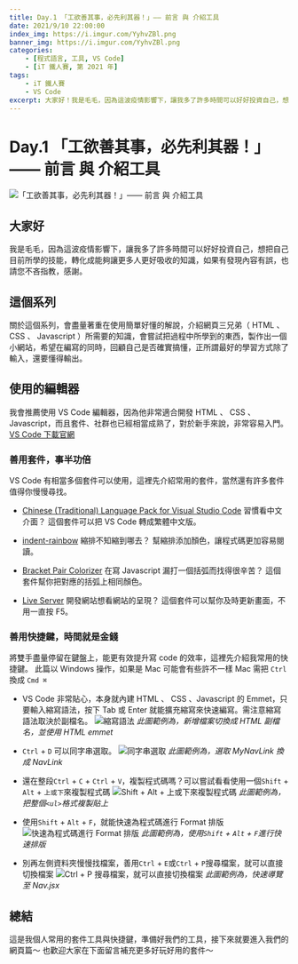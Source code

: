 ```yaml
---
title: Day.1 「工欲善其事，必先利其器！」—— 前言 與 介紹工具
date: 2021/9/10 22:00:00
index_img: https://i.imgur.com/YyhvZBl.png
banner_img: https://i.imgur.com/YyhvZBl.png
categories:
    - [程式語言, 工具, VS Code]
    - [iT 鐵人賽, 第 2021 年]
tags: 
    - iT 鐵人賽
    - VS Code
excerpt: 大家好！我是毛毛，因為這波疫情影響下，讓我多了許多時間可以好好投資自己，想把自己目前所學的技能，轉化成能夠讓更多人更好吸收的知識，如果有發現內容有誤，也請您不吝指教，感謝。
---
```


# Day.1 「工欲善其事，必先利其器！」—— 前言 與 介紹工具

![「工欲善其事，必先利其器！」—— 前言 與 介紹工具](https://i.imgur.com/YyhvZBl.png)

## 大家好

我是毛毛，因為這波疫情影響下，讓我多了許多時間可以好好投資自己，想把自己目前所學的技能，轉化成能夠讓更多人更好吸收的知識，如果有發現內容有誤，也請您不吝指教，感謝。

<!-- more -->

## 這個系列

關於這個系列，會盡量著重在使用簡單好懂的解說，介紹網頁三兄弟（ HTML 、 CSS 、 Javascript ）所需要的知識，會嘗試把過程中所學到的東西，製作出一個小網站，希望在編寫的同時，回顧自己是否確實搞懂，正所謂最好的學習方式除了輸入，還要懂得輸出。

## 使用的編輯器

我會推薦使用 VS Code 編輯器，因為他非常適合開發 HTML 、 CSS 、 Javascript，而且套件、社群也已經相當成熟了，對於新手來說，非常容易入門。
[VS Code 下載官網](https://code.visualstudio.com/download)

### 善用套件，事半功倍

VS Code 有相當多個套件可以使用，這裡先介紹常用的套件，當然還有許多套件值得你慢慢尋找。

- [Chinese (Traditional) Language Pack for Visual Studio Code](https://marketplace.visualstudio.com/items?itemName=MS-CEINTL.vscode-language-pack-zh-hant)
    習慣看中文介面？ 這個套件可以把 VS Code 轉成繁體中文版。

- [indent-rainbow](https://marketplace.visualstudio.com/items?itemName=oderwat.indent-rainbow)
    縮排不知縮到哪去？ 幫縮排添加顏色，讓程式碼更加容易閱讀。

- [Bracket Pair Colorizer](https://marketplace.visualstudio.com/items?itemName=CoenraadS.bracket-pair-colorizer)
    在寫 Javascript 漏打一個括弧而找得很辛苦？ 這個套件幫你把對應的括弧上相同顏色。

- [Live Server](https://marketplace.visualstudio.com/items?itemName=ritwickdey.LiveServer)
    開發網站想看網站的呈現？ 這個套件可以幫你及時更新畫面，不用一直按 F5。

### 善用快捷鍵，時間就是金錢

將雙手盡量停留在鍵盤上，能更有效提升寫 code 的效率，這裡先介紹我常用的快捷鍵。
此篇以 Windows 操作，如果是 Mac 可能會有些許不一樣
Mac 需把 `Ctrl` 換成 `Cmd ⌘`

- VS Code 非常貼心，本身就內建 HTML 、 CSS 、Javascript 的 Emmet，只要輸入縮寫語法，按下 Tab 或 Enter 就能擴充縮寫來快速編寫。需注意縮寫語法取決於副檔名。
  ![縮寫語法](https://i.imgur.com/Vi5ZXGn.gif)
  *此圖範例為，新增檔案切換成 HTML 副檔名，並使用 HTML emmet*

- `Ctrl` + `D` 可以同字串選取。
  ![同字串選取](https://i.imgur.com/zWquMNw.gif)
  *此圖範例為，選取 MyNavLink 換成 NavLink*

- 還在整段`Ctrl` + `C` + `Ctrl` + `V`，複製程式碼嗎？可以嘗試看看使用一個`Shift` + `Alt` + `上或下`來複製程式碼
  ![Shift + Alt + 上或下來複製程式碼](https://i.imgur.com/Li08fjb.gif)
  *此圖範例為，把整個`<ul>`格式複製貼上*

- 使用`Shift` + `Alt` + `F`，就能快速為程式碼進行 Format 排版
  ![快速為程式碼進行 Format 排版](https://i.imgur.com/lJDcUXS.gif)
  *此圖範例為，使用`Shift` + `Alt` + `F`進行快速排版*

- 別再左側資料夾慢慢找檔案，善用`Ctrl` + `E`或`Ctrl` + `P`搜尋檔案，就可以直接切換檔案
  ![Ctrl + P 搜尋檔案，就可以直接切換檔案](https://i.imgur.com/jHQoBOG.gif)
  *此圖範例為，快速導覽至 Nav.jsx*

## 總結

這是我個人常用的套件工具與快捷鍵，準備好我們的工具，接下來就要進入我們的網頁篇～
也歡迎大家在下面留言補充更多好玩好用的套件～
